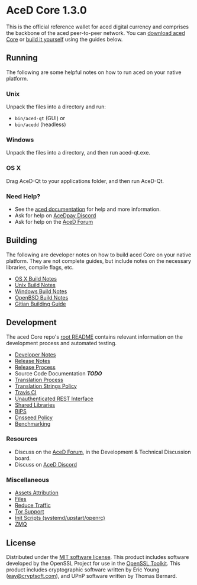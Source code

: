 

AceD Core 1.3.0
=====================

This is the official reference wallet for aced digital currency and comprises the backbone of the aced peer-to-peer network. You can [download aced Core](https://www.aced.org/downloads/) or [build it yourself](#building) using the guides below.

Running
---------------------
The following are some helpful notes on how to run aced on your native platform.

### Unix

Unpack the files into a directory and run:

- `bin/aced-qt` (GUI) or
- `bin/acedd` (headless)

### Windows

Unpack the files into a directory, and then run aced-qt.exe.

### OS X

Drag AceD-Qt to your applications folder, and then run AceD-Qt.

### Need Help?

* See the [aced documentation](https://acedpay.atlassian.net/wiki/display/DOC)
for help and more information.
* Ask for help on [AceDpay Discord](https://discord.gg/gwhHv8U)
* Ask for help on the [AceD Forum](https://acedpay.org/forum)

Building
---------------------
The following are developer notes on how to build aced Core on your native platform. They are not complete guides, but include notes on the necessary libraries, compile flags, etc.

- [OS X Build Notes](build-osx.md)
- [Unix Build Notes](build-unix.md)
- [Windows Build Notes](build-windows.md)
- [OpenBSD Build Notes](build-openbsd.md)
- [Gitian Building Guide](gitian-building.md)

Development
---------------------
The aced Core repo's [root README](/README.md) contains relevant information on the development process and automated testing.

- [Developer Notes](developer-notes.md)
- [Release Notes](release-notes.md)
- [Release Process](release-process.md)
- Source Code Documentation ***TODO***
- [Translation Process](translation_process.md)
- [Translation Strings Policy](translation_strings_policy.md)
- [Travis CI](travis-ci.md)
- [Unauthenticated REST Interface](REST-interface.md)
- [Shared Libraries](shared-libraries.md)
- [BIPS](bips.md)
- [Dnsseed Policy](dnsseed-policy.md)
- [Benchmarking](benchmarking.md)

### Resources
* Discuss on the [AceD  Forum](https://acedpay.org/forum), in the Development & Technical Discussion board.
* Discuss on [AceD Discord](https://discord.gg/gwhHv8U)

### Miscellaneous
- [Assets Attribution](assets-attribution.md)
- [Files](files.md)
- [Reduce Traffic](reduce-traffic.md)
- [Tor Support](tor.md)
- [Init Scripts (systemd/upstart/openrc)](init.md)
- [ZMQ](zmq.md)

License
---------------------
Distributed under the [MIT software license](/COPYING).
This product includes software developed by the OpenSSL Project for use in the [OpenSSL Toolkit](https://www.openssl.org/). This product includes
cryptographic software written by Eric Young ([eay@cryptsoft.com](mailto:eay@cryptsoft.com)), and UPnP software written by Thomas Bernard.
